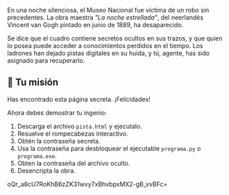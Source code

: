 En una noche silenciosa, el Museo Nacional fue víctima de un robo sin precedentes. La obra maestra *"La noche estrellada"*, del neerlandés Vincent van Gogh pintado en junio de 1889, ha desaparecido.

Se dice que el cuadro contiene secretos ocultos en sus trazos, y que quien lo posea puede acceder a conocimientos perdidos en el tiempo. Los ladrones han dejado pistas digitales en su huida, y tú, agente, has sido asignado para recuperarlo.

## 🧩 Tu misión

Has encontrado esta página secreta. ¡Felicidades!

Ahora debes demostrar tu ingenio:

1. Descarga el archivo `pista.html` y ejecutalo.
2. Resuelve el rompecabezas interactivo.
3. Obtén la contraseña secreta.
6. Usa la contraseña para desbloquear el ejecutable `programa.py` o `programa.exe`.
7. Obten la contraseña del archivo oculto.
8. Desencripta la obra.

oQr_a8cU7RoKhB6zZK31wvy7xBhvbpxMX2-gB_vvBFc=

